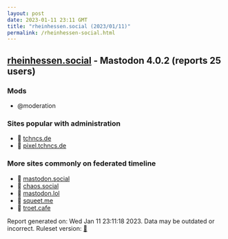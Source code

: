 ```yaml
---
layout: post
date: 2023-01-11 23:11 GMT
title: "rheinhessen.social (2023/01/11)"
permalink: /rheinhessen-social.html
---
```



## [rheinhessen.social](https://rheinhessen.social) - Mastodon 4.0.2 (reports 25 users)

### Mods
 * @moderation

### Sites popular with administration

* 🐘 [tchncs.de](/tchncs-de.html)
* 🐘 [pixel.tchncs.de](/pixel-tchncs-de.html)

### More sites commonly on federated timeline

* 🐘 [mastodon.social](/mastodon-social.html)
* 🐘 [chaos.social](/chaos-social.html)
* 🐘 [mastodon.lol](/mastodon-lol.html)
* 🐘 [squeet.me](/squeet-me.html)
* 🐘 [troet.cafe](/troet-cafe.html)

Report generated on: Wed Jan 11 23:11:18 2023. Data may be outdated or incorrect.
Ruleset version: [🧁](/version-cupcake)
